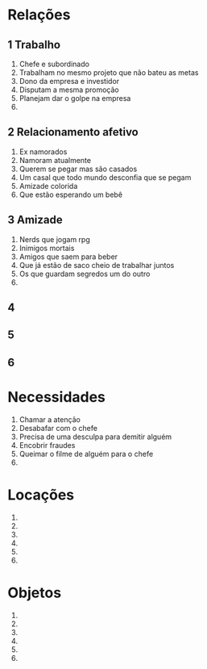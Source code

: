 # Relações

## 1 Trabalho

1. Chefe e subordinado
2. Trabalham no mesmo projeto que não bateu as metas
3. Dono da empresa e investidor
4. Disputam a mesma promoção
5. Planejam dar o golpe na empresa
6. 

## 2 Relacionamento afetivo

1. Ex namorados
2. Namoram atualmente
3. Querem se pegar mas são casados
4. Um casal que todo mundo desconfia que se pegam
5. Amizade colorida
6. Que estão esperando um bebê

## 3 Amizade

1. Nerds que jogam rpg
2. Inimigos mortais
3. Amigos que saem para beber
4. Que já estão de saco cheio de trabalhar juntos
5. Os que guardam segredos um do outro
6. 

## 4
## 5
## 6

# Necessidades
1. Chamar a atenção
2. Desabafar com o chefe
3. Precisa de uma desculpa para demitir alguém
4. Encobrir fraudes
5. Queimar o filme de alguém para o chefe
6. 

# Locações
1. 
2. 
3. 
4. 
5. 
6. 

# Objetos
1. 
2. 
3. 
4. 
5. 
6. 